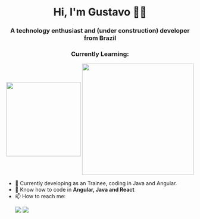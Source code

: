 <h1 align="center">Hi, I'm Gustavo 👨‍💻</h1>
<h3 align="center">A technology enthusiast and (under construction) developer from Brazil  </h3>


<h3 align="center">Currently Learning:</h3>
<p align="center"> 
    <img align="center" src="https://brandslogos.com/wp-content/uploads/images/large/angular-icon-logo.png" width=200 /> 
    <img align="center" src="https://logospng.org/download/java/logo-java-512.png" width=300 />
</p>

- :seedling: Currently developing as an Trainee, coding in Java and Angular.
- :book: Know how to code in **Angular, Java and React**
- :mailbox: How to reach me: <div> 
  <p>
  <a href = "mailto:gustavo.urzua2001@gmail.com"><img src="https://img.shields.io/badge/-Gmail-%23333?style=for-the-badge&logo=gmail&logoColor=white" target="_blank"></a>
  <a href="https://www.linkedin.com/in/gustavo-urzua-41692418a/" target="_blank"><img src="https://img.shields.io/badge/-LinkedIn-%230077B5?style=for-the-badge&logo=linkedin&logoColor=white" target="_blank"></a> 
  </p>
<!-- :cat:&zwj;:computer: -->
